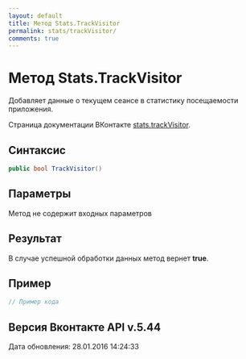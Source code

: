 ```yaml
---
layout: default
title: Метод Stats.TrackVisitor
permalink: stats/trackVisitor/
comments: true
---
```

# Метод Stats.TrackVisitor
Добавляет данные о текущем сеансе в статистику посещаемости приложения.

Страница документации ВКонтакте [stats.trackVisitor](https://vk.com/dev/stats.trackVisitor).

## Синтаксис
``` csharp
public bool TrackVisitor()
```

## Параметры
Метод не содержит входных параметров

## Результат
В случае успешной обработки данных метод вернет **true**.

## Пример
``` csharp
// Пример кода
```

## Версия Вконтакте API v.5.44
Дата обновления: 28.01.2016 14:24:33
